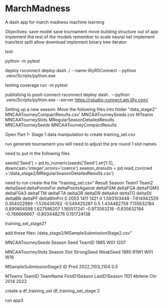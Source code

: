 # MarchMadness
 A dash app for march madness machine learning

Objectives:
save model
save tournament
move building structure out of app
implement the rest of the models
    remember to scale neural net
implement train/test split
allow download
implement binary tree iterator

test:

python -m pytest

deploy
rsconnect deploy dash ./ --name lillyRSConnect --python .venv/Scripts/python.exe 



testing 
coverage run -m pytest

publishing to posit-connect
rsconnect deploy dash . --python .venv/Scripts/python.exe --server https://rstudio-connect.am.lilly.com/






Setting up a new season:
Move the following files into folder "data_stage2"
MNCAATourneyCompactResults.csv'
MNCAATourneySeeds.csv
MTeams
MNCAATourneySlots
MRegularSeasonDetailedResults
MNCAATourneySeeds
MNCAATourneyCompactResults

Open Part 1- Stage 1 data manipulation to create training_set.csv


run generate tournament
you will need to adjust the pre round 1 slot names




need to put in the following files


seeds['Seed'] =  pd.to_numeric(seeds['Seed'].str[1:3], downcast='integer',errors='coerce')
season_dresults = pd.read_csv(cwd +'/data_stage2/MRegularSeasonDetailedResults.csv')


need to run 
create the file "training_set.csv"
Result	Season	Team1	Team2	deltaSeed	deltaPointsFor	deltaPointsAgainst	deltaFGM	deltaFGA	deltaFGM3	deltaFGA3	deltaFTM	deltaFTA	deltaOR	deltaDR	deltaAst	deltaTO	deltaStl	deltaBlk	deltaPF	deltaWinPct
0	2003	1411	1421	0	1.593103448	-7.614942529	0.354022989	-1.526436782	-0.549425287	0.5	1.434482759	7.135632184	0.890804598	1.627586207	1.165517241	-0.973563218	-0.635632184	-0.766666667	-0.803448276	0.151724138

training_set_stage2?


add these files:
/data_stage2/MSampleSubmissionStage2.csv"

MNCAATourneySeeds
Season	Seed	TeamID
1985	W01	1207

MNCAATourneySlots
Season	Slot	StrongSeed	WeakSeed
1985	R1W1	W01	W16

MSampleSubmissionStage2
ID	Pred
2022_1103_1104	0.5

MTeams
TeamID	TeamName	FirstD1Season	LastD1Season
1101	Abilene Chr	2014	2022

create a df_training_set
df_training_set_stage 2



run app3